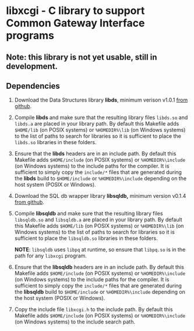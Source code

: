# libxcgi - C library to support Common Gateway Interface programs

## Note: this library is not yet usable, still in development.

## Dependencies
1. Download the Data Structures library **libds**, minimum verison v1.0.1
   [from github](https://github.com/lelanthran/libds).

2. Compile **libds** and make sure that the resulting library files `libds.so`
   and `libds.a` are placed in your library path. By default this
   Makefile adds `$HOME/lib` (on POSIX systems) or `%HOMEDIR%\lib` (on Windows
   systems) to the list of paths to search for libraries so it is
   sufficient to place the `libds.so` libraries in these folders.

3. Ensure that the **libds** headers are in an include path. By default
   this Makefile adds `$HOME/include` (on POSIX systems) or
   `%HOMEDIR%\include` (on Windows systems) to the include paths for the
   compiler.
   It is sufficient to simply copy the `include/*` files that are generated
   during the **libds** build to `$HOME/include` or `%HOMEDIR%\include`
   depending on the host system (POSIX or Windows).

4. Download the SQL db wrapper library **libsqldb,** minimum version v0.1.4
   [from github](https://github.com/lelanthran/libsqldb).

5. Compile **libsqldb** and make sure that the resulting library files
   `libsqldb.so` and `libsqldb.a` are placed in your library path. By
   default this Makefile adds `$HOME/lib` (on POSIX systems) or
   `%HOMEDIR%\lib` (on Windows systems) to the list of paths to search
   for libraries so it is sufficient to place the `libsqldb.so` libraries
   in these folders.

   **NOTE**: `libsqldb` uses `libpq` at runtime, so ensure that `libpq.so`
   is in the path for any `libxcgi` program.

6. Ensure that the **libsqldb** headers are in an include path. By default
   this Makefile adds `$HOME/include` (on POSIX systems) or
   `%HOMEDIR%\include` (on Windows systems) to the include paths for the
   compiler.
   It is sufficient to simply copy the `include/*` files that are generated
   during the **libsqldb** build to `$HOME/include` or `%HOMEDIR%\include`
   depending on the host system (POSIX or Windows).

7. Copy the include file `libxcgi.h` to the include path. By default this
   Makefile adds `$HOME/include` (on POSIX systems) or `%HOMEDIR%\include`
   (on Windows systems) to the include search path.


